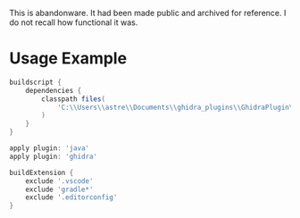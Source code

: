 This is abandonware. It had been made public and archived for reference. I do not recall how functional it was.
# Usage Example

```gradle
buildscript {
    dependencies {
        classpath files(
            'C:\\Users\\astre\\Documents\\ghidra_plugins\\GhidraPlugin\\build\\libs\\GhidraPlugin.jar'
        )
    }
}

apply plugin: 'java'
apply plugin: 'ghidra'

buildExtension {
    exclude '.vscode'
    exclude 'gradle*'
    exclude '.editorconfig'
}
```

